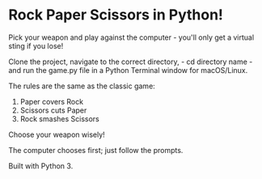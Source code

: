 # Rock Paper Scissors in Python!

Pick your weapon and play against the computer - you'll only get a virtual sting if you lose!


Clone the project, navigate to the correct directory, - cd directory name - and run the game.py file in a Python Terminal window for macOS/Linux.

The rules are the same as the classic game:
1. Paper covers Rock
2. Scissors cuts Paper
3. Rock smashes Scissors

Choose your weapon wisely!

The computer chooses first; just follow the prompts.

Built with Python 3.
